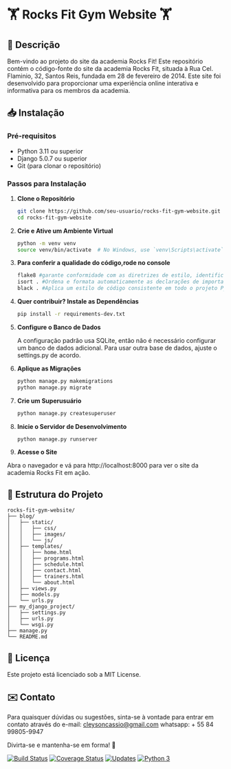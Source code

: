 # 🏋️ Rocks Fit Gym Website 🏋️

## 📜 Descrição
Bem-vindo ao projeto do site da academia Rocks Fit! Este repositório contém o código-fonte do site da academia Rocks Fit, situada à Rua Cel. Flaminio, 32, Santos Reis, fundada em 28 de fevereiro de 2014. Este site foi desenvolvido para proporcionar uma experiência online interativa e informativa para os membros da academia.

## 📥 Instalação

### Pré-requisitos

- Python 3.11 ou superior
- Django 5.0.7 ou superior
- Git (para clonar o repositório)

### Passos para Instalação

1. **Clone o Repositório**

   ```bash
   git clone https://github.com/seu-usuario/rocks-fit-gym-website.git
   cd rocks-fit-gym-website

2. **Crie e Ative um Ambiente Virtual**

    ```bash
    python -m venv venv
    source venv/bin/activate  # No Windows, use `venv\Scripts\activate`


3. **Para conferir a qualidade do código,rode no console**

    ```bash
    flake8 #garante conformidade com as diretrizes de estilo, identifica erros e melhorar a legibilidade e a manutenibilidade do seu código.
    isort . #Ordena e formata automaticamente as declarações de importação em arquivos Python.
    black . #Aplica um estilo de código consistente em todo o projeto Python. PEP8

4. **Quer contribuir? Instale as Dependências**

    ```bash
    pip install -r requirements-dev.txt

5. **Configure o Banco de Dados**

    A configuração padrão usa SQLite, então não é necessário configurar um banco de dados adicional. Para usar outra base de dados, ajuste o settings.py de acordo.

6. **Aplique as Migrações**

    ```bash
    python manage.py makemigrations
    python manage.py migrate

7. **Crie um Superusuário**

    ```bash
    python manage.py createsuperuser

8. **Inicie o Servidor de Desenvolvimento**
    ```bash
    python manage.py runserver

9. **Acesse o Site**

Abra o navegador e vá para http://localhost:8000 para ver o site da academia Rocks Fit em ação.

## 📂 Estrutura do Projeto

```Plaitext
rocks-fit-gym-website/
├── blog/
│   ├── static/
│   │   ├── css/
│   │   ├── images/
│   │   └── js/
│   ├── templates/
│   │   ├── home.html
│   │   ├── programs.html
│   │   ├── schedule.html
│   │   ├── contact.html
│   │   ├── trainers.html
│   │   └── about.html
│   ├── views.py
│   ├── models.py
│   └── urls.py
├── my_django_project/
│   ├── settings.py
│   ├── urls.py
│   └── wsgi.py
├── manage.py
└── README.md
```

##  📜 Licença
Este projeto está licenciado sob a MIT License.

## ✉️ Contato

Para quaisquer dúvidas ou sugestões, sinta-se à vontade para entrar em contato através do e-mail: cleysoncassio@gmail.com whatsapp: + 55 84 99805-9947

Divirta-se e mantenha-se em forma! 💪

[![Build Status](https://app.travis-ci.com/cleysoncassio/Rocks-Fit.svg?token=s5zDkRsrk6xP3ss4bFRp&branch=master)](https://app.travis-ci.com/cleysoncassio/Rocks-Fit)
[![Coverage Status](https://coveralls.io/repos/github/cleysoncassio/Rocks-Fit/badge.svg)](https://coveralls.io/github/cleysoncassio/Rocks-Fit)
[![Updates](https://pyup.io/repos/github/pyupio/pyup/shield.svg)](https://pyup.io/repos/github/pyupio/pyup/)
[![Python 3](https://pyup.io/repos/github/pyupio/pyup/python-3-shield.svg)](https://pyup.io/repos/github/pyupio/pyup/)